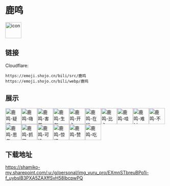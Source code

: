 # 鹿鸣
<img src="https://emoji.shojo.cn/bili/src/鹿鸣/icon.png" width="50" height="50" alt="icon">

## 链接
Cloudflare:
```
https://emoji.shojo.cn/bili/src/鹿鸣
https://emoji.shojo.cn/bili/webp/鹿鸣
```
## 展示
<img src="https://emoji.shojo.cn/bili/src/鹿鸣/鹿鸣-疑问.png" width="50" height="50" alt="鹿鸣-疑问"><img src="https://emoji.shojo.cn/bili/src/鹿鸣/鹿鸣-嗨.png" width="50" height="50" alt="鹿鸣-嗨"><img src="https://emoji.shojo.cn/bili/src/鹿鸣/鹿鸣-害羞.png" width="50" height="50" alt="鹿鸣-害羞"><img src="https://emoji.shojo.cn/bili/src/鹿鸣/鹿鸣-生气.png" width="50" height="50" alt="鹿鸣-生气"><img src="https://emoji.shojo.cn/bili/src/鹿鸣/鹿鸣-开心.png" width="50" height="50" alt="鹿鸣-开心"><img src="https://emoji.shojo.cn/bili/src/鹿鸣/鹿鸣-在吗.png" width="50" height="50" alt="鹿鸣-在吗"><img src="https://emoji.shojo.cn/bili/src/鹿鸣/鹿鸣-比心.png" width="50" height="50" alt="鹿鸣-比心"><img src="https://emoji.shojo.cn/bili/src/鹿鸣/鹿鸣-哇.png" width="50" height="50" alt="鹿鸣-哇"><img src="https://emoji.shojo.cn/bili/src/鹿鸣/鹿鸣-难过.png" width="50" height="50" alt="鹿鸣-难过"><img src="https://emoji.shojo.cn/bili/src/鹿鸣/鹿鸣-不.png" width="50" height="50" alt="鹿鸣-不"><img src="https://emoji.shojo.cn/bili/src/鹿鸣/鹿鸣-思考.png" width="50" height="50" alt="鹿鸣-思考"><img src="https://emoji.shojo.cn/bili/src/鹿鸣/鹿鸣-抓狂.png" width="50" height="50" alt="鹿鸣-抓狂"><img src="https://emoji.shojo.cn/bili/src/鹿鸣/鹿鸣-可怜.png" width="50" height="50" alt="鹿鸣-可怜"><img src="https://emoji.shojo.cn/bili/src/鹿鸣/鹿鸣-惊讶.png" width="50" height="50" alt="鹿鸣-惊讶"><img src="https://emoji.shojo.cn/bili/src/鹿鸣/鹿鸣-赞.png" width="50" height="50" alt="鹿鸣-赞"><img src="https://emoji.shojo.cn/bili/src/鹿鸣/鹿鸣-吃.png" width="50" height="50" alt="鹿鸣-吃">

## 下载地址

https://shamiko-my.sharepoint.com/:u:/g/personal/img_yuru_pro/EXmnSTbreuBPp1i-f_uybsIB3PXA5ZAXffSvH58lbcpwPQ